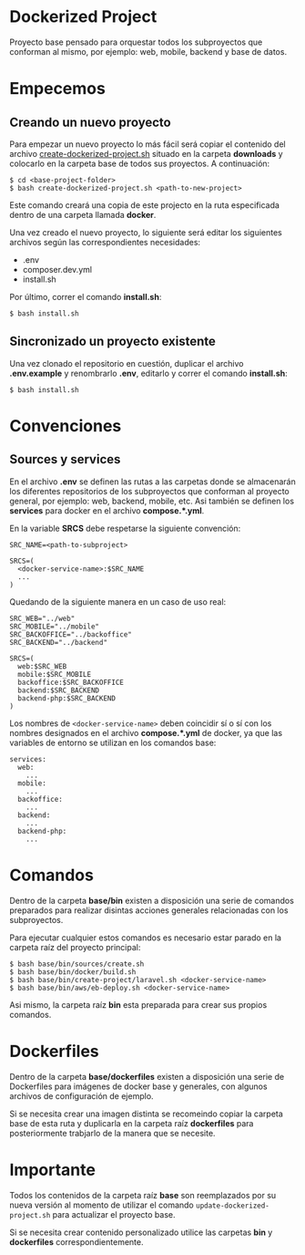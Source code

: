 # Dockerized Project

Proyecto base pensado para orquestar todos los subproyectos que conforman al mismo, por ejemplo: web, mobile, backend y base de datos.

# Empecemos

## Creando un nuevo proyecto

Para empezar un nuevo proyecto lo más fácil será copiar el contenido del archivo [create-dockerized-project.sh](https://github.com/mchamper/Template---Dockerized-Project---Docker/tree/master/downloads/create-dockerized-project.sh) situado en la carpeta **downloads** y colocarlo en la carpeta base de todos sus proyectos. A continuación:

```
$ cd <base-project-folder>
$ bash create-dockerized-project.sh <path-to-new-project>
```

Este comando creará una copia de este projecto en la ruta especificada dentro de una carpeta llamada **docker**.

Una vez creado el nuevo proyecto, lo siguiente será editar los siguientes archivos según las correspondientes necesidades:

- .env
- composer.dev.yml
- install.sh

Por último, correr el comando **install.sh**:

```
$ bash install.sh
```

## Sincronizado un proyecto existente

Una vez clonado el repositorio en cuestión, duplicar el archivo **.env.example** y renombrarlo **.env**, editarlo y correr el comando **install.sh**:

```
$ bash install.sh
```

# Convenciones

## Sources y services

En el archivo **.env** se definen las rutas a las carpetas donde se almacenarán los diferentes repositorios de los subproyectos que conforman al proyecto general, por ejemplo: web, backend, mobile, etc. Asi también se definen los **services** para docker en el archivo **compose.*.yml**.

En la variable **SRCS** debe respetarse la siguiente convención:

```
SRC_NAME=<path-to-subproject>

SRCS=(
  <docker-service-name>:$SRC_NAME
  ...
)
```

Quedando de la siguiente manera en un caso de uso real:

```
SRC_WEB="../web"
SRC_MOBILE="../mobile"
SRC_BACKOFFICE="../backoffice"
SRC_BACKEND="../backend"

SRCS=(
  web:$SRC_WEB
  mobile:$SRC_MOBILE
  backoffice:$SRC_BACKOFFICE
  backend:$SRC_BACKEND
  backend-php:$SRC_BACKEND
)
```

Los nombres de `<docker-service-name>` deben coincidir sí o sí con los nombres designados en el archivo **compose.*.yml** de docker, ya que las variables de entorno se utilizan en los comandos base:

```
services:
  web:
    ...
  mobile:
    ...
  backoffice:
    ...
  backend:
    ...
  backend-php:
    ...
```

# Comandos

Dentro de la carpeta **base/bin** existen a disposición una serie de comandos preparados para realizar disintas acciones generales relacionadas con los subproyectos.

Para ejecutar cualquier estos comandos es necesario estar parado en la carpeta raíz del proyecto principal:

```
$ bash base/bin/sources/create.sh
$ bash base/bin/docker/build.sh
$ bash base/bin/create-project/laravel.sh <docker-service-name>
$ bash base/bin/aws/eb-deploy.sh <docker-service-name>
```

Asi mismo, la carpeta raíz **bin** esta preparada para crear sus propios comandos.

# Dockerfiles

Dentro de la carpeta **base/dockerfiles** existen a disposición una serie de Dockerfiles para imágenes de docker base y generales, con algunos archivos de configuración de ejemplo.

Si se necesita crear una imagen distinta se recomeindo copiar la carpeta base de esta ruta y duplicarla en la carpeta raíz **dockerfiles** para posteriormente trabjarlo de la manera que se necesite.

# Importante

Todos los contenidos de la carpeta raíz **base** son reemplazados por su nueva versión al momento de utilizar el comando `update-dockerized-project.sh` para actualizar el proyecto base.

Si se necesita crear contenido personalizado utilice las carpetas **bin** y **dockerfiles** correspondientemente.


